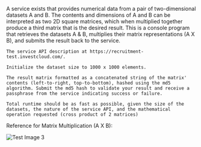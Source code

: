 A service exists that provides numerical data from a pair of two-dimensional datasets A and B. The contents and dimensions of A and B can be interpreted as two 2D square matrices, which when multiplied together produce a third matrix that is the desired result.
This is a console program that retrieves the datasets A & B, multiplies their matrix representations (A X B), and submits the result back to the service.

    The service API description at https://recruitment-test.investcloud.com/.
    
    Initialize the dataset size to 1000 x 1000 elements. 
    
    The result matrix formatted as a concatenated string of the matrix' contents (left-to-right, top-to-bottom), hashed using the md5 algorithm. Submit the md5 hash to validate your result and receive a passphrase from the service indicating success or failure.
    
    Total runtime should be as fast as possible, given the size of the datasets, the nature of the service API, and the mathematical operation requested (cross product of 2 matrices)

    

Reference for Matrix Multiplication (A X B):

![Test Image 3](/3DTest.png)

